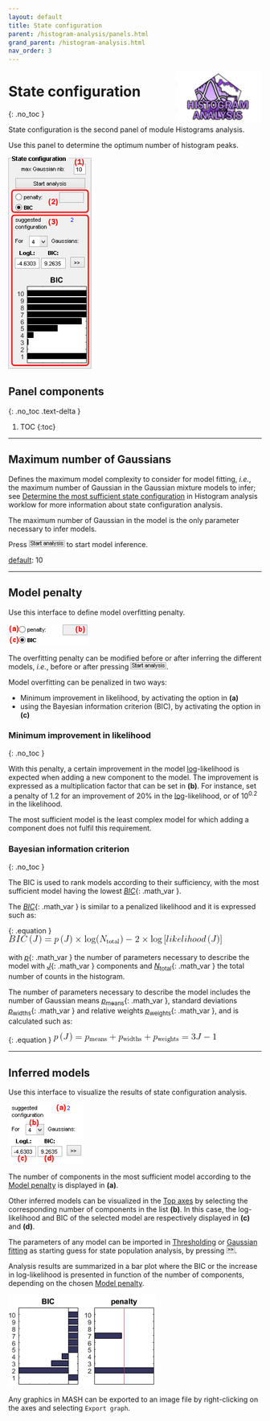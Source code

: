 ```yaml
---
layout: default
title: State configuration
parent: /histogram-analysis/panels.html
grand_parent: /histogram-analysis.html
nav_order: 3
---
```


<img src="../../assets/images/logos/logo-histogram-analysis_400px.png" width="170" style="float:right; margin-left: 15px;"/>

# State configuration
{: .no_toc }

State configuration is the second panel of module Histograms analysis.

Use this panel to determine the optimum number of histogram peaks.

<a class="plain" href="../../assets/images/gui/HA-panel-state-configuration.png"><img src="../../assets/images/gui/HA-panel-state-configuration.png" style="max-width: 166px;"/></a>

## Panel components
{: .no_toc .text-delta }

1. TOC
{:toc}


---

## Maximum number of Gaussians

Defines the maximum model complexity to consider for model fitting, *i.e.*, the maximum number of Gaussian in the Gaussian mixture models to infer; see 
[Determine the most sufficient state configuration](../workflow.html#determine-the-most-sufficient-state-configuration) in Histogram analysis worklow for more information about state configuration analysis.

The maximum number of Gaussian in the model is the only parameter necessary to infer models.

Press 
![Start analysis](../../assets/images/gui/HA-but-start-analysis.png) to start model inference.

<u>default</u>: 10


---

## Model penalty

Use this interface to define model overfitting penalty.

<img src="../../assets/images/gui/HA-panel-state-configuration-penalty.png" style="max-width: 160px;"/>

The overfitting penalty can be modified before or after inferring the different models, *i.e.*, before or after pressing 
![Start analysis](../../assets/images/gui/HA-but-start-analysis.png).

Model overfitting can be penalized in two ways:

* Minimum improvement in likelihood, by activating the option in **(a)** 
* using the Bayesian information criterion (BIC), by activating the option in **(c)**


### Minimum improvement in likelihood
{: .no_toc }

With this penalty, a certain improvement in the model <u>log</u>-likelihood is expected when adding a new component to the model. 
The improvement is expressed as a multiplication factor that can be set in **(b)**.
For instance, set a penalty of 1.2 for an improvement of 20% in the <u>log</u>-likelihood, or of 10<sup>0.2</sup> in the likelihood.

The most sufficient model is the least complex model for which adding a component does not fulfil this requirement.


### Bayesian information criterion
{: .no_toc }

The BIC is used to rank models according to their sufficiency, with the most sufficient model having the lowest 
[*BIC*](){: .math_var }.

The 
[*BIC*](){: .math_var } is similar to a penalized likelihood and it is expressed such as:

{: .equation }
<img src="../../assets/images/equations/HA-eq-bic.gif" alt="BIC\left (J \right ) = p\left (J \right ) \times \log ( N_{\textup{total}} ) - 2 \times \log \left [ likelihood\left (J \right ) \right ]">

with 
[*p*](){: .math_var } the number of parameters necessary to describe the model with 
[*J*](){: .math_var } components and
[*N*<sub>total</sub>](){: .math_var } the total number of counts in the histogram.

The number of parameters necessary to describe the model includes the number of Gaussian means 
[*p*<sub>means</sub>](){: .math_var }, standard deviations 
[*p*<sub>widths</sub>](){: .math_var } and relative weights 
[*p*<sub>weights</sub>](){: .math_var }, and is calculated such as:

{: .equation }
<img src="../../assets/images/equations/HA-eq-bic-02.gif" alt="p\left ( J\right ) = p_{\textup{means}} + p_{\textup{widths}} + p_{\textup{weights}} = 3J - 1">


---

## Inferred models

Use this interface to visualize the results of state configuration analysis.

<img src="../../assets/images/gui/HA-panel-state-configuration-models.png" style="max-width: 150px;"/>

The number of components in the most sufficient model according to the 
[Model penalty](#model-penalty) is displayed in **(a)**.

Other inferred models can be visualized in the 
[Top axes](area-visualization.html#top-axes) by selecting the corresponding number of components in the list **(b)**. 
In this case, the log-likelihood and BIC of the selected model are respectively displayed in **(c)** and **(d)**.

The parameters of any model can be imported in 
[Thresholding](panel-state-populations#thresholding) or 
[Gaussian fitting](panel-state-populations#gaussian-fitting) as starting guess for state population analysis, by pressing 
![>>](../../assets/images/gui/HA-but-supsup.png ">>").

Analysis results are summarized in a bar plot where the BIC or the increase in log-likelihood is presented in function of the number of components, depending on the chosen 
[Model penalty](#model-penalty).

<img src="../../assets/images/gui/HA-panel-state-configuration-bic.png" style="max-width: 294px;"/>

Any graphics in MASH can be exported to an image file by right-clicking on the axes and selecting `Export graph`.
